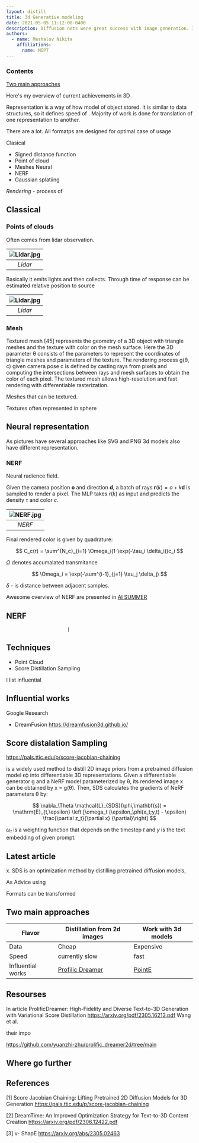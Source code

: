 ```yaml
---
layout: distill
title: 3d Generative modeling
date: 2021-05-05 11:12:00-0400  
description: Diffusion nets were great success with image generation. I'll make current  This overview will help you to formS
authors:
  - name: Mashalov Nikita  
    affiliations: 
      name: MIPT
---
```


<d-contents>
  <nav class="l-text figcaption">
  <h3>Contents</h3>
    <div><a href="### Two main approaches"> Two main approaches </a></div>  
  </nav>
</d-contents>


Here's my overview of current achievements in 3D 

Representation is a way of how model of object stored. It is similar to data structures, so it defines speed of .
Majority of work is done for translation of one representation to another. 

There are a lot. All formatps are designed for optimal case of usage

Clasical 
- Signed distance function
- Point of cloud
- Meshes
Neural
- NERF
- Gaussian splatiing



*Rendering* - process of 

## Classical

### Points of clouds

Often comes from lidar observation.

| ![Lidar.jpg](/assets/img/posts/three_d_dmodels/classical/point_of_clouds/base.excalidraw.png) |
|:-----: |
|*Lidar*|  


Basically it emits lights and then collects. Through time of response can be estimated relative position to source


| ![Lidar.jpg](/assets/img/posts/three_d_dmodels/neural_field.png) |
|:-----: |
|*Lidar*|

### Mesh

Textured
mesh [45] represents the geometry of a 3D object with triangle meshes and the texture with color on
the mesh surface. Here the 3D parameter θ consists of the parameters to represent the coordinates of
triangle meshes and parameters of the texture. The rendering process g(θ, c) given camera pose c is
defined by casting rays from pixels and computing the intersections between rays and mesh surfaces
to obtain the color of each pixel. The textured mesh allows high-resolution and fast rendering with
differentiable rasterization.


Meshes that can be textured.

Textures often represented in sphere


## Neural representation

As pictures have several approaches like SVG and PNG 3d models also have different representation.

### NERF

Neural radience field.

Given the camera position $\mathbf{o}$ and
direction $\mathbf{d}$, a batch of rays $\mathbf{r}(k) = o + k\mathbf{d}$ is sampled to
render a pixel. The MLP takes $r(k)$ as input and predicts
the density $τ$ and color $c$.


| ![NERF.jpg](/assets/img/posts/three_d_dmodels/neural_field.png) |
|:-----: |
|*NERF*|  


Final rendered color is given by quadrature:

$$
    C_c(r) = \sum^{N_c}_{i=1} \Omega_i(1-\exp(-\tau_i \delta_i))c_i
$$


$\Omega$ denotes accumalated transmitance

$$
    \Omega_i = \exp(-\sum^{i-1}_{j=1} \tau_j \delta_j)
$$

$\delta$ - is distance between adjacent samples.



Awesome overview of NERF are presented in [AI SUMMER](https://theaisummer.com/nerf/)



## NERF


                           |




## Techniques 

- Point Cloud
- Score Distillation Sampling 

I list influential 

## Influential works



Google Research
- DreamFusion https://dreamfusion3d.github.io/


## Score distalation Sampling 



https://pals.ttic.edu/p/score-jacobian-chaining 

is a
widely used method to distill 2D image priors from a pretrained diffusion model ϵϕ into differentiable 3D representations. Given a differentiable generator g and a NeRF model parameterized by θ, its rendered image x can be obtained by x = g(θ). Then, SDS calculates the gradients of
NeRF parameters θ by:

$$
    \nabla_\Theta \mathcal{L}_{SDS}(\phi,\mathbf{s}) = \mathrm{E}_{t,\epsilon} \left [\omega_t (\epsilon_\phi(x_t;y,t) - \epsilon) \frac{\partial z_t}{\partial x} {\partial}\right]
$$

$\omega_t$ is a weighting function that depends on the
timestep $t$ and $y$ is the text embedding of given prompt.



## Latest article 




x. SDS is an optimization method
by distilling pretrained diffusion models,




As
Advice using



Formats can be transformed 

## Two main approaches


| Flavor    | Distillation from 2d images           | Work with 3d models |
| --------- | ------------------------------------- | ------------------- |
| Data| Cheap | Expensive |
| Speed | currently slow | fast|
| Influential works| [Profilic Dreamer](https://arxiv.org/pdf/2305.16213.pdf)|[PointE](https://arxiv.org/abs/2212.08751)


## Resourses 

In article ProlificDreamer: High-Fidelity and Diverse Text-to-3D
Generation with Variational Score Distillation https://arxiv.org/pdf/2305.16213.pdf Wang et al.


their impo

https://github.com/yuanzhi-zhu/prolific_dreamer2d/tree/main

## Where go further

## References 

[1] Score Jacobian Chaining: Lifting Pretrained 2D Diffusion Models for 3D Generation https://pals.ttic.edu/p/score-jacobian-chaining

[2] DreamTime: An Improved Optimization Strategy for
Text-to-3D Content Creation
 https://arxiv.org/pdf/2306.12422.pdf

[3] v- ShapE https://arxiv.org/abs/2305.02463